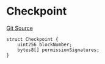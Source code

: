 # Checkpoint
[Git Source](https://github.com/llama-community/vertex-v1/blob/416df8aad48508d953bede09eabbf60be08e551c/src/utils/Structs.sol)


```solidity
struct Checkpoint {
    uint256 blockNumber;
    bytes8[] permissionSignatures;
}
```

